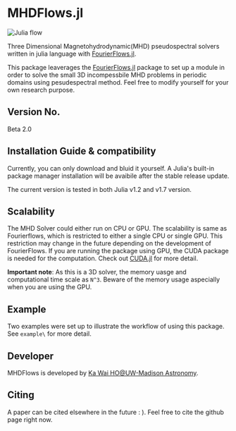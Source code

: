 # MHDFlows.jl
![Julia flow](img/TG_Instability.gif)

Three Dimensional Magnetohydrodynamic(MHD) pseudospectral solvers written in julia language with <a href="http://github.com/FourierFlows/FourierFlows.jl">FourierFlows.jl</a>. 

This package leaverages the [FourierFlows.jl](http://github.com/FourierFlows/FourierFlows.jl) package to set up a module in order to solve the small 3D incompessbile MHD problems in periodic domains using pesudespectral method. Feel free to modify yourself for your own research purpose.

## Version No.
Beta 2.0

## Installation Guide & compatibility 
Currently, you can only download and bluid it yourself. A Julia's built-in package manager installation will be avaibile after the stable release update.

The current version is tested in both Julia v1.2 and v1.7 version.

## Scalability 
The MHD Solver could either run on CPU or GPU. The scalability is same as Fourierflows, which is restricted to either a single CPU or single GPU. This restriction may change in the future depending on the development of FourierFlows. If you are running the package using GPU, the CUDA package is needed for the computation. Check out [CUDA.jl](https://juliagpu.github.io/CUDA.jl/stable/lib/driver/#Device-Management) for more detail. 

**Important note**: As this is a 3D solver, the memory uasge and computational time scale as `N^3`. Beware of the memory usage aspecially when you are using the GPU. 

## Example
Two examples were set up to illustrate the workflow of using this package. See `example\` for more detail. 

## Developer
MHDFlows is developed by [Ka Wai HO@UW-Madison Astronomy](https://scholar.google.com/citations?user=h2j8wbYAAAAJ&hl=en).

## Citing
A paper can be cited elsewhere in the future : ). Feel free to cite the github page right now. 
